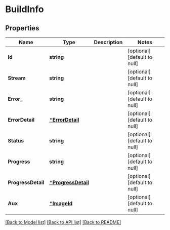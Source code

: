 # BuildInfo

## Properties
Name | Type | Description | Notes
------------ | ------------- | ------------- | -------------
**Id** | **string** |  | [optional] [default to null]
**Stream** | **string** |  | [optional] [default to null]
**Error_** | **string** |  | [optional] [default to null]
**ErrorDetail** | [***ErrorDetail**](ErrorDetail.md) |  | [optional] [default to null]
**Status** | **string** |  | [optional] [default to null]
**Progress** | **string** |  | [optional] [default to null]
**ProgressDetail** | [***ProgressDetail**](ProgressDetail.md) |  | [optional] [default to null]
**Aux** | [***ImageId**](ImageID.md) |  | [optional] [default to null]

[[Back to Model list]](../README.md#documentation-for-models) [[Back to API list]](../README.md#documentation-for-api-endpoints) [[Back to README]](../README.md)


